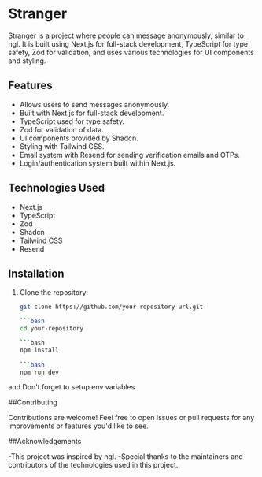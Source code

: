 
# Stranger

Stranger is a project where people can message anonymously, similar to ngl. It is built using Next.js for full-stack development, TypeScript for type safety, Zod for validation, and uses various technologies for UI components and styling.

## Features

- Allows users to send messages anonymously.
- Built with Next.js for full-stack development.
- TypeScript used for type safety.
- Zod for validation of data.
- UI components provided by Shadcn.
- Styling with Tailwind CSS.
- Email system with Resend for sending verification emails and OTPs.
- Login/authentication system built within Next.js.

## Technologies Used

- Next.js
- TypeScript
- Zod
- Shadcn
- Tailwind CSS
- Resend

## Installation

1. Clone the repository:

   ```bash
   git clone https://github.com/your-repository-url.git

   ```bash
   cd your-repository

   ```bash   
   npm install
    
   ```bash
   npm run dev

and Don't forget to setup env variables

##Contributing

Contributions are welcome! Feel free to open issues or pull requests for any improvements or features you'd like to see.

##Acknowledgements

-This project was inspired by ngl.
-Special thanks to the maintainers and contributors of the technologies used in this project.

